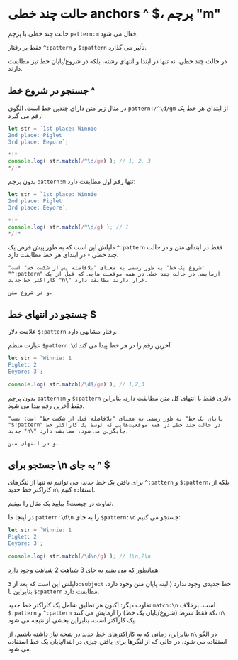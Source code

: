 # حالت چند خطی anchors ^ $، پرچم "m"

حالت چند خطی با پرچم `pattern:m` فعال می شود.

فقط بر رفتار `^:pattern` و `$:pattern` تأثیر می گذارد.

در حالت چند خطی، نه تنها در ابتدا و انتهای رشته، بلکه در شروع/پایان خط نیز مطابقت دارند.

## جستجو در شروع خط ^

در مثال زیر متن دارای چندین خط است. الگوی `pattern:/^\d/gm` از ابتدای هر خط یک رقم می گیرد:

```js run
let str = `1st place: Winnie
2nd place: Piglet
3rd place: Eeyore`;

*!*
console.log( str.match(/^\d/gm) ); // 1, 2, 3
*/!*
```

بدون پرچم `pattern:m` تنها رقم اول مطابقت دارد:

```js run
let str = `1st place: Winnie
2nd place: Piglet
3rd place: Eeyore`;

*!*
console.log( str.match(/^\d/g) ); // 1
*/!*
```

دلیلش این است که به طور پیش‌ فرض یک `^:pattern` فقط در ابتدای متن و در حالت چند خطی - در ابتدای هر خط مطابقت دارد.

```smart
"شروع یک خط" به طور رسمی به معنای "بلافاصله پس از شکست خط" است: "^:pattern" آزمایشی در حالت چند خطی در همه موقعیت هایی که قبل از یک کاراکتر خط جدید "n\" قرار دارند مطابقت دارد.

و در شروع متن.
```

## جستجو در انتهای خط $
علامت دلار `$:pattern` رفتار مشابهی دارد.

عبارت منظم `$pattern:\d` آخرین رقم را در هر خط پیدا می کند

```js run
let str = `Winnie: 1
Piglet: 2
Eeyore: 3`;

console.log( str.match(/\d$/gm) ); // 1,2,3
```

بدون پرچم `pattern:m` و `$:pattern` دلاری فقط با انتهای کل متن مطابقت دارد، بنابراین فقط آخرین رقم پیدا می‌ شود.

```smart
"پایان یک خط" به طور رسمی به معنای "بلافاصله قبل از شکست خط" است: تست "$:pattern" در حالت چند خطی در همه موقعیت‌هایی که توسط یک کاراکتر خط جدید "n\" جایگزین می‌ شود، مطابقت دارد.

و در انتهای متن.
```

## جستجو برای \n به جای ^ $

برای یافتن یک خط جدید، می‌ توانیم نه تنها از لنگرهای `^:pattern` و `$:pattern`، بلکه از کاراکتر خط جدید `n\` استفاده کنیم.

تفاوت در چیست؟ بیایید یک مثال را ببینیم.

در اینجا ما `pattern:\d\n` را به جای `$pattern:\d` جستجو می کنیم:

```js run
let str = `Winnie: 1
Piglet: 2
Eeyore: 3`;

console.log( str.match(/\d\n/g) ); // 1\n,2\n
```

همانطور که می بینیم به جای 3 شباهت 2 شباهت وجود دارد.

دلیلش این است که بعد از `3:subject` خط جدیدی وجود ندارد (البته پایان متن وجود دارد، بنابراین با `$:pattern` مطابقت دارد.

تفاوت دیگر: اکنون هر تطابق شامل یک کاراکتر خط جدید `match:\n` است. برخلاف `$:pattern` و `^:pattern` که فقط شرط (شروع/پایان یک خط) را آزمایش می‌ کنند، `n\` یک کاراکتر است، بنابراین بخشی از نتیجه می‌ شود.

بنابراین، زمانی که به کاراکترهای خط جدید در نتیجه نیاز داشته باشیم، از `n\` در الگو استفاده می‌ شود، در حالی که از لنگرها برای یافتن چیزی در ابتدا/پایان یک خط استفاده می‌ شود.
